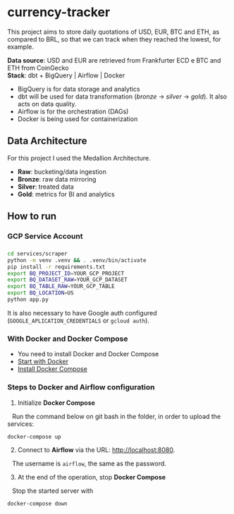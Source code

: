 # currency-tracker

This project aims to store daily quotations of USD, EUR, BTC and ETH, as compared to BRL, so that we can track when they reached the lowest, for example.

**Data source**: USD and EUR are retrieved from Frankfurter ECD e BTC and ETH from CoinGecko  
**Stack**: dbt + BigQuery | Airflow | Docker

- BigQuery is for data storage and analytics
- dbt will be used for data transformation (*bronze* -> *silver* -> *gold*). It also acts on data quality.
- Airflow is for the orchestration (DAGs)
- Docker is being used for containerization

## Data Architecture
For this project I used the Medallion Architecture.
- **Raw**: bucketing/data ingestion
- **Bronze**: raw data mirroring
- **Silver**: treated data
- **Gold**: metrics for BI and analytics

## How to run

### GCP Service Account


###
```bash
cd services/scraper
python -m venv .venv && . .venv/bin/activate
pip install -r requirements.txt
export BQ_PROJECT_ID=YOUR_GCP_PROJECT
export BQ_DATASET_RAW=YOUR_GCP_DATASET
export BQ_TABLE_RAW=YOUR_GCP_TABLE
export BQ_LOCATION=US
python app.py
``` 
It is also necessary to have Google auth configured (`GOOGLE_APLICATION_CREDENTIALS` or `gcloud auth`).

### With Docker and Docker Compose
- You need to install Docker and Docker Compose
- [Start with Docker](https://www.docker.com/get-started)
- [Install Docker Compose](https://docs.docker.com/compose/install/)

### Steps to Docker and Airflow configuration
1. Initialize **Docker Compose**

&ensp; Run the command below on git bash in the folder, in order to upload the services:

```bash
docker-compose up
```

2. Connect to **Airflow** via the URL: [http://localhost:8080](http://localhost:8080).

&ensp; The username is `airflow`, the same as the password.

3. At the end of the operation, stop **Docker Compose**

&ensp; Stop the started server with

```bash
docker-compose down
```